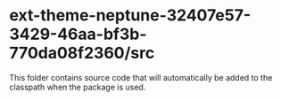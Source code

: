 # ext-theme-neptune-32407e57-3429-46aa-bf3b-770da08f2360/src

This folder contains source code that will automatically be added to the classpath when
the package is used.
